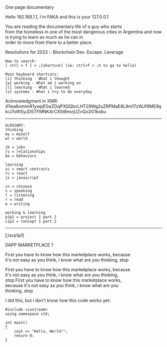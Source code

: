 One page documentary  
    
Hello 192.168.1.1, i'm FAKA and this is your 127.0.0.1  

You are reading the documentary life of a guy who starts  
from the homeless in one of the most dangerous cities in Argentina and now is trying to learn as much as he can in  
order to move from there to a better place.  
  
Resolutions for 2022 :: Blockchain Dev. Escape. Leverage  

    How to search:  
    [ ctrl + f ] + ;[shortcut] (ie: ctrl+f + ;h to go to hello)  
    
    Main keyboard shortcuts:  
    [i] thinking - What i thought  
    [w] working - What am i working on  
    [l] learning - What i learned  
    [s] systems - What i try to do everyday  

Acknowledgment in XMR:  
41iea6vmimR1ywpE5wZDqPXQQbvLHT29Wg2uZRPMaE8L9m17zWJf9ME9qkrJ7oWSyJDSTFMNKArCX5t8mvjUZvQo2G1kobu  

  ---  

    GLOSSARY:  
    thinking
    my = myself
    wr = world  

    jb = jobs
    rs = relationships
    be = behaviors

    learning
    sc = smart contracts  
    rc = react
    js = javascript  

    cn = chinese  
    s = speaking  
    l = listening  
    r = read  
    w = writing  

    working & learning
    p1p2 = project 1 part 2 
    c1p2 = concept 1 part 2  

---  

[;lscp1p1]  

DAPP MARKETPLACE 1  
  
First you have to know how this marketplace works, because  
it's not easy as you think, i know what are you thinking, stop    
  
First you have to know how this marketplace works, because  
it's not easy as you think, i know what are you thinking,  
stop.First you have to know how this marketplace works,  
because it's not easy as you think, i know what are you  
thinking, stop  
  
I did this, but i don't know how this code works yet:  
  
    #include <iostream>
    using namespace std;

    int main() 
    {
        cout << "Hello, World!";
        return 0;
    } 